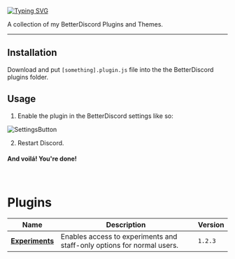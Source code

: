 [![Typing SVG](https://readme-typing-svg.demolab.com?font=Roboto+Mono&pause=2000&color=FC6A04&random=false&width=435&lines=oragne's+BetterDiscord+Stuff)](https://git.io/typing-svg)

A collection of my BetterDiscord Plugins and Themes.

---

## Installation

Download and put `[something].plugin.js` file into the the BetterDiscord plugins folder.

## Usage

1) Enable the plugin in the BetterDiscord settings like so:

![SettingsButton](https://i.imgur.com/a3fW6u8.png)

2) Restart Discord.

#### And voilá! You're done!

</br>

# Plugins

Name | Description | Version
---|---|---
**[Experiments](https://raw.githubusercontent.com/orn8/Experiments-BetterDiscord/main/Plugins/Experiments.plugin.js)** | Enables access to experiments and staff-only options for normal users. | `1.2.3`
